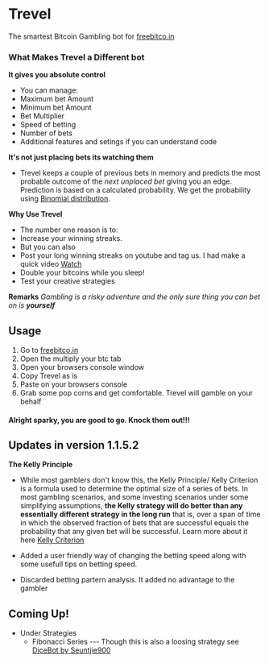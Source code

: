 # Trevel
The smartest Bitcoin Gambling bot for [freebitco.in](http://freebitco.in/?r=856671)

### What Makes Trevel a Different bot
**It gives you absolute control**
* You can manage:
 * Maximum bet Amount
 * Minimum bet Amount
 * Bet Multiplier
 * Speed of betting
 * Number of bets
 * Additional features and setings if you can understand code

**It's not just placing bets its watching them**
* Trevel keeps a couple of previous bets in memory and predicts the most
probable outcome of the *next unplaced bet* giving you an edge.
Prediction is based on a calculated probability. We get the probability using [Binomial distribution](https://en.wikipedia.org/wiki/Binomial_distribution).

**Why Use Trevel**
* The number one reason is to:
 * Increase your winning streaks.
* But you can also
 * Post your long winning streaks on youtube and tag us. I had make a quick video [Watch](https://www.youtube.com/watch?v=rMHQ-lFhTq4)
 * Double your bitcoins while you sleep!
 * Test your creative strategies

**Remarks**
_Gambling is a risky adventure and the only sure thing you can bet on is **yourself**_

## Usage
1. Go to [freebitco.in](http://freebitco.in/?r=856671)
2. Open the multiply your btc tab
3. Open your browsers console window
4. Copy Trevel as is
5. Paste on your browsers console
6. Grab some pop corns and get comfortable. Trevel will gamble on your behalf

#### Alright sparky, you are good to go. Knock them out!!!

## Updates in version 1.1.5.2

**The Kelly Principle**
* While most gamblers don't know this, the Kelly Principle/ Kelly Criterion is a formula used to determine
the optimal size of a series of bets. In most gambling scenarios, and some investing scenarios under some simplifying assumptions,
**the Kelly strategy will do better than any essentially different strategy in the long run** that is, over a span of time in which the observed fraction of bets that are successful equals the probability that any given bet will be successful. Learn more about it here [Kelly Criterion](https://en.wikipedia.org/wiki/Kelly_criterion)

* Added a user friendly way of changing the betting speed along with some usefull tips on betting speed.
* Discarded betting partern analysis. It added no advantage to the gambler

## Coming Up!
* Under Strategies
  * Fibonacci Series --- Though this is also a loosing strategy see [DiceBot by Seuntjie900](https://github.com/Seuntjie900/DiceBot)
